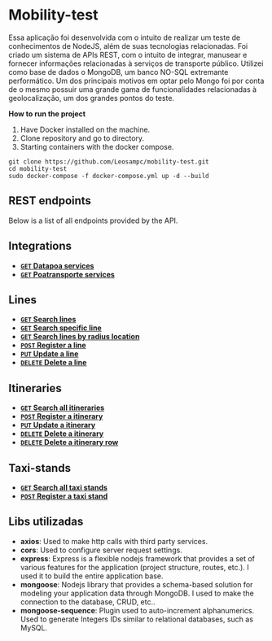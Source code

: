 ﻿# Mobility-test
 
Essa aplicação foi desenvolvida com o intuito de realizar um teste de conhecimentos de NodeJS, além de suas tecnologias relacionadas. 
Foi criado um sistema de APIs REST, com o intuito de integrar, manusear e fornecer informações relacionadas à serviços de transporte público.
Utilizei como base de dados o MongoDB, um banco NO-SQL extremante performático. Um dos principais motivos em optar pelo Mongo foi por conta de o mesmo possuir uma grande gama de funcionalidades relacionadas à geolocalização, um dos grandes pontos do teste.

**How to run the project**

1. Have Docker installed on the machine.
2. Clone repository and go to directory.
3. Starting containers with the docker compose.

```
git clone https://github.com/Leosampc/mobility-test.git
cd mobility-test
sudo docker-compose -f docker-compose.yml up -d --build

```

## REST endpoints

Below is a list of all endpoints provided by the API.

## Integrations
- **[<code>GET</code> Datapoa services](/documentation/integration/GET_datapoa_services.md)**
- **[<code>GET</code> Poatransporte services](/documentation/integration/GET_poatransporte_services.md)**

## Lines
- **[<code>GET</code> Search lines](/documentation/lines/GET_lines.md)**
- **[<code>GET</code> Search specific line](/documentation/lines/GET_line.md)**
- **[<code>GET</code> Search lines by radius location](/documentation/lines/GET_lines_location.md)**
- **[<code>POST</code> Register a line](/documentation/lines/POST_line.md)**
- **[<code>PUT</code> Update a line](/documentation/lines/PUT_line.md)**
- **[<code>DELETE</code> Delete a line](/documentation/lines/DELETE_line.md)**

## Itineraries
- **[<code>GET</code> Search all itineraries](/documentation/itineraries/GET_itineraries.md)**
- **[<code>POST</code> Register a itinerary](/documentation/itineraries/POST_itinerary.md)**
- **[<code>PUT</code> Update a itinerary](/documentation/itineraries/PUT_itinerary.md)**
- **[<code>DELETE</code> Delete a itinerary](/documentation/itineraries/DELETE_itinerary.md)**
- **[<code>DELETE</code> Delete a itinerary row](/documentation/itineraries/DELETE_itinerary_row.md)**

## Taxi-stands
- **[<code>GET</code> Search all taxi stands](/documentation/taxi-stands/GET_taxi-stands.md)**
- **[<code>POST</code> Register a taxi stand](/documentation/taxi-stands/POST_taxi-stands.md)**


## Libs utilizadas

* **axios**: Used to make http calls with third party services.
* **cors**: Used to configure server request settings.
* **express**: Express is a flexible nodejs framework that provides a set of various features for the application (project structure, routes, etc.). I used it to build the entire application base.
* **mongoose**: Nodejs library that provides a schema-based solution for modeling your application data through MongoDB. I used to make the connection to the database, CRUD, etc..
* **mongoose-sequence**: Plugin used to auto-increment alphanumerics. Used to generate Integers IDs similar to relational databases, such as MySQL.
